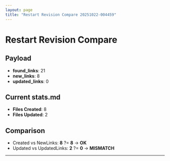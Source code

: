 ```yaml
---
layout: page
title: "Restart Revision Compare 20251022-004459"
---
```


# Restart Revision Compare

## Payload
- **found_links**: 21
- **new_links**: 8
- **updated_links**: 0

## Current stats.md
- **Files Created**: 8
- **Files Updated**: 2

## Comparison
- Created vs NewLinks: **8** ?= **8** → **OK**
- Updated vs UpdatedLinks: **2** ?= **0** → **MISMATCH**

---
